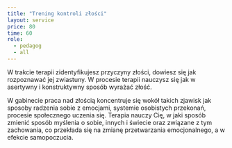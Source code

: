```yaml
---
title: "Trening kontroli złości"
layout: service
price: 80
time: 60
role:
  - pedagog
  - all
---
```


W trakcie terapii zidentyfikujesz przyczyny złości, dowiesz się jak rozpoznawać jej zwiastuny. W procesie terapii nauczysz się jak w asertywny i konstruktywny sposób wyrażać złość.

W gabinecie praca nad złością koncentruje się wokół takich zjawisk jak sposoby radzenia sobie z emocjami, systemie osobistych przekonań, procesie społecznego uczenia się. Terapia nauczy Cię, w jaki sposób zmienić sposób myślenia o sobie, innych i świecie oraz związane z tym zachowania, co przekłada się na zmianę przetwarzania emocjonalnego, a w efekcie samopoczucia.

